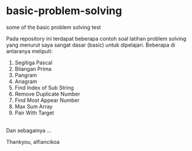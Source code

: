 # basic-problem-solving
some of the basic problem solving test

Pada repository ini terdapat beberapa contoh soal latihan problem solving yang menurut saya sangat dasar (basic) untuk dipelajari. Beberapa di antaranya meliputi:
1. Segitiga Pascal
2. Bilangan Prima
3. Pangram
4. Anagram 
5. Find Index of Sub String
6. Remove Duplicate Number
7. Find Most Appear Number
8. Max Sum Array
9. Pair With Target

<br>
Dan sebagainya ...

Thankyou,
alfiancikoa

